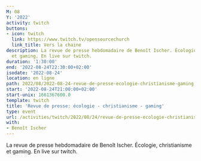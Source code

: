 ```yaml
---
M: 08
Y: '2022'
activity: twitch
buttons:
- icon: twitch
  link: https://www.twitch.tv/opensourcechurch
  link_title: Vers la chaine
description: La revue de presse hebdomadaire de Benoît Ischer. Écologie, christianisme
  et gaming. En live sur twitch.
duration: '1:30:00'
end: '2022-08-24T22:30:00+02:00'
isodate: '2022-08-24'
location: en ligne
path: 2022/08/2022-08-24-revue-de-presse-ecologie-christianisme-gaming.md
start: '2022-08-24T21:00:00+02:00'
start-unix: 1661367600.0
template: twitch
title: 'Revue de presse: écologie - christianisme - gaming'
type: event
url: /activities/twitch/2022/08/24/revue-de-presse-ecologie-christianisme-gaming
with:
- Benoît Ischer
---
```

La revue de presse hebdomadaire de Benoît Ischer. Écologie, christianisme et gaming. En live sur twitch.